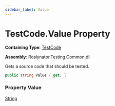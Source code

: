 ```yaml
---
sidebar_label: Value
---
```


# TestCode\.Value Property

**Containing Type**: [TestCode](../index.md)

**Assembly**: Roslynator\.Testing\.Common\.dll

  
Gets a source code that should be tested\.

```csharp
public string Value { get; }
```

### Property Value

[String](https://docs.microsoft.com/en-us/dotnet/api/system.string)

